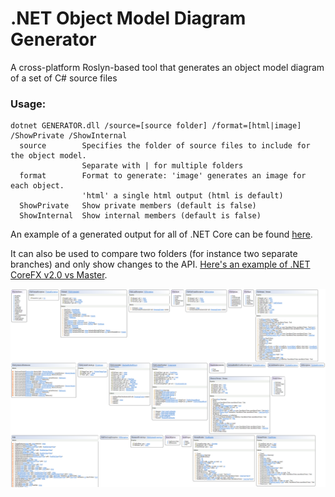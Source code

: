 # .NET Object Model Diagram Generator

A cross-platform Roslyn-based tool that generates an object model diagram of a set of C# source files 

### Usage:
```
dotnet GENERATOR.dll /source=[source folder] /format=[html|image] /ShowPrivate /ShowInternal
  source        Specifies the folder of source files to include for the object model.
                Separate with | for multiple folders
  format        Format to generate: 'image' generates an image for each object.
                'html' a single html output (html is default)
  ShowPrivate   Show private members (default is false)
  ShowInternal  Show internal members (default is false)
```

An example of a generated output for all of .NET Core can be found [here](http://www.sharpgis.net/Tests/corefx.html).

It can also be used to compare two folders (for instance two separate branches) and only show changes to the API. [Here's an example of .NET CoreFX v2.0 vs Master](http://www.sharpgis.net/Tests/corefx_new.html).

[![Screenshot](Screenshot.png)](http://www.sharpgis.net/Tests/corefx.html)
